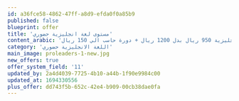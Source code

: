 ```yaml
---
id: a36fce58-4862-47ff-a8d9-efda0f0a85b9
published: false
blueprint: offer
title: 'مستوى لغة انجليزية حضوري'
content_arabic: 'مستوي لغة انجليزية 950 ريال بدل 1200 ريال + دورة حاسب الي 150 ريال'
category: 'اللغة الانجليزية حضوري'
main_image: proleaders-1-new.jpg
new_offers: true
offer_system_field: '11'
updated_by: 2a4d4039-7725-4b10-a44b-1f90e9984c00
updated_at: 1694330556
plus_offer: dd743f5b-652c-42e4-b909-00cb38dae0fa
---
```

